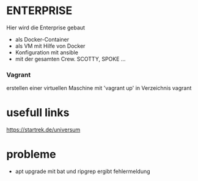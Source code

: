 # ENTERPRISE

Hier wird die Enterprise gebaut

* als Docker-Container
* als VM mit Hilfe von Docker
* Konfiguration mit ansible
* mit der gesamten Crew. SCOTTY, SPOKE ...

### Vagrant
erstellen einer virtuellen Maschine mit 'vagrant up' in Verzeichnis vagrant

# usefull links
https://startrek.de/universum


# probleme

* apt upgrade mit bat und ripgrep ergibt fehlermeldung
